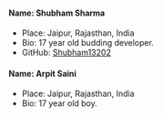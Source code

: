 #### Name: Shubham Sharma
- Place: Jaipur, Rajasthan, India  
- Bio: 17 year old budding developer.
- GitHub: [Shubham13202](https://github.com/shubham13202)

#### Name: Arpit Saini
- Place: Jaipur, Rajasthan, India  
- Bio: 17 year old boy.


